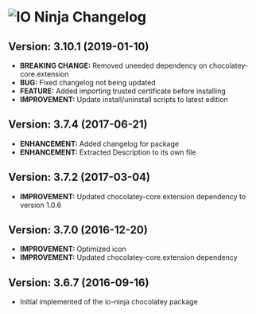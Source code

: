 # ![IO Ninja Changelog](https://img.shields.io/badge/IO%20Ninja-Package%20Changelog-blue.svg?style=for-the-badge)

## Version: 3.10.1 (2019-01-10)
- **BREAKING CHANGE:** Removed uneeded dependency on chocolatey-core.extension
- **BUG:** Fixed changelog not being updated
- **FEATURE:** Added importing trusted certificate before installing
- **IMPROVEMENT:** Update install/uninstall scripts to latest edition

## Version: 3.7.4 (2017-06-21)
- **ENHANCEMENT:** Added changelog for package
- **ENHANCEMENT:** Extracted Description to its own file

## Version: 3.7.2 (2017-03-04)
- **IMPROVEMENT:** Updated chocolatey-core.extension dependency to version 1.0.6

## Version: 3.7.0 (2016-12-20)
- **IMPROVEMENT:** Optimized icon
- **IMPROVEMENT:** Updated chocolatey-core.extension dependency

## Version: 3.6.7 (2016-09-16)
- Initial implemented of the io-ninja chocolatey package
